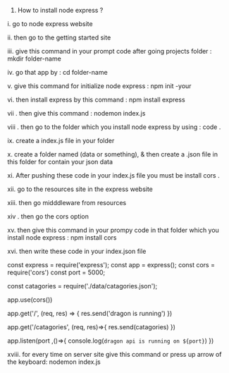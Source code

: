 1. How to install node express ?

i. go to node express website

ii. then go to the getting started site

iii. give this command in your prompt code after going projects folder : mkdir folder-name

iv. go that app by : cd folder-name

v. give this command for initialize node express : npm init -your

vi. then install express by this command : npm install express

vii . then give this command : nodemon index.js

viii . then go to the folder which you install node express by using : code .

ix. create a index.js file in your folder

x. create a folder named (data or something), & then create a .json file in this folder for contain your json data 



xi. After pushing these code in your index.js file you must be install cors .

xii. go to the resources site in the express website

xiii. then go midddleware from resources

xiv . then go the cors option

xv. then give this command in your prompy code in that folder which you install node express :  npm install cors

xvi.  then write these code in your index.json file

const express = require('express');
const app = express();
const cors = require('cors')
const port = 5000;

const catagories = require('./data/catagories.json');

app.use(cors())

app.get('/', (req, res) => {
res.send('dragon is running')
})



app.get('/catagories', (req, res)=>{
    res.send(catagories)
})

app.listen(port ,()=>{
    console.log(`dragon api is running on ${port}`)
})




xviii. for every time on server site give this command or press up arrow of the keyboard:  nodemon index.js

